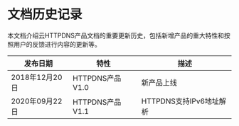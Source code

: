 # 文档历史记录

本文档介绍云HTTPDNS产品文档的重要更新历史，包括新增产品的重大特性和按照用户的反馈进行内容的更新等。

|发布日期|特性|描述|
|-|-|-|
|2018年12月20日|HTTPDNS产品V1.0|新产品上线|
|2020年09月22日|HTTPDNS产品V1.1|HTTPDNS支持IPv6地址解析|

